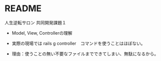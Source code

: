 # README

人生逆転サロン 共同開発課題１

* Model, View, Controllerの理解

* 実際の現場では rails g controller　コマンドを使うことはほぼない。

* 理由：使うことの無い不要なファイルまでできてしまい、無駄になるから。
